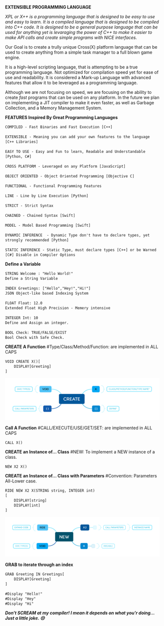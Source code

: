**EXTENSIBLE PROGRAMMING LANGUAGE**

*XPL or X++ is a programming language that is designed to be easy to use and easy to learn. It is a compiled language that is designed to be compiled into C++ code. It is designed to be a general purpose language that can be used for anything yet is levaraging the power of C++ to make it easier to make API calls and create simple programs with NICE interfaces.*

Our Goal is to create a trully unique Cross(X) platform language that can be used to create anything from a simple task manager to a full blown game engine.

It is a high-level scripting language, that is attempting to be a true programming language.
Not optimized for compilation speed yet for ease of use and readability.  It is considered a Mark-up Language with advanced features that allow it to be leveraged as a programming language.

Although we are not focusing on speed, we are focusing on the ability to create *fast* programs that can be used on any platform.  In the future we plan on implementing a JIT compiler to make it even faster, as well as Garbage Collection, and a Memory Management System.

**FEATURES Inspired By Great Programming Languages**

    COMPILED - Fast Binaries and Fast Execution [C++]

    EXTENSIBLE - Meaning you can add your own features to the language [C++ Libraries]

    EASY TO USE - Easy and Fun to learn, Readable and Understandable [Python, C#]

    CROSS PLATFORM - Leveraged on any Platform [JavaScript]

    OBJECT ORIENTED - Object Oriented Programming [Objective C]

    FUNCTIONAL - Functional Programming Features 

    LINE - Line by Line Execution [Python]

    STRICT - Strict Syntax

    CHAINED - Chained Syntax [Swift]

    MODEL - Model Based Programming [Swift]

    DYNAMIC INFERENCE  - Dynamic Type don't have to declare types, yet strongly recommended [Python]

    STATIC INFERENCE - Static Type, must declare types [C++] or be Warned [C#] Disable in Compiler Options


**Define a Variable <TYPE>**

    STRING Welcome : "Hello World!"
    Define a String Variable

    INDEX Greetings: ["Hello","Hey!","Hi!"]
    JSON Object-like based Indexing System

    FLOAT Float: 12.0 
    Extended Float High Precision - Memery intensive

    INTEGER Int: 10
    Define and Assign an integer.

    BOOL Check: TRUE/FALSE/EXIST
    Bool Check with Safe Check.

**CREATE A Function**
    #Type/Class/Method/Function: are implemented in ALL CAPS

    VOID CREATE X()[
        DISPLAY[Greeting]
    ]

![CREATE A TYPE CLASS METHOD OR FUNCTION](FEATURES/DIAGRAMS/CREATE.png "CREATE")

**Call A Function**
    #CALL/EXECUTE/USE/GET/SET: are implemented in ALL CAPS
    
    CALL X()

**CREATE an Instance of... Class**
    #NEW: To implement a NEW instance of a class.

    NEW X2 X()


**CREATE an Instance of... Class with Parameters**
    #Convention: Parameters All-Lower case.

    RIDE NEW X2 X(STRING string, INTEGER int)
    [
        DISPLAY[string]
        DISPLAY[int]
    ]

![NEW INSTANCE](FEATURES/DIAGRAMS/NEW.png "CREATE")

**GRAB to iterate through an index**
 
    GRAB Greeting IN Greetings[
        DISPLAY[Greeting]
    ]

    #Display "Hello!"
    #Display "Hey"
    #Display "Hi"


***Don't SCREAM at my compiler! I mean it depends on what you'r doing... Just a little joke. 😒***

